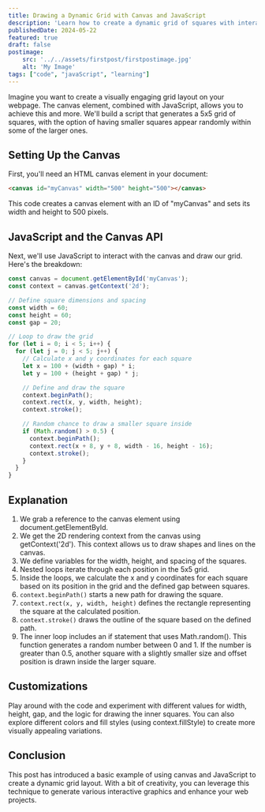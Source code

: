 ```yaml
---
title: Drawing a Dynamic Grid with Canvas and JavaScript
description: 'Learn how to create a dynamic grid of squares with interactive elements using HTML canvas and JavaScript. Explore customization options and unleash your creativity for engaging web graphics.'
publishedDate: 2024-05-22
featured: true
draft: false
postimage:
    src: '../../assets/firstpost/firstpostimage.jpg'
    alt: 'My Image'
tags: ["code", "javaScript", "learning"]
---
```


Imagine you want to create a visually engaging grid layout on your webpage. The canvas element, combined with JavaScript, allows you to achieve this and more. We'll build a script that generates a 5x5 grid of squares, with the option of having smaller squares appear randomly within some of the larger ones.

## Setting Up the Canvas
First, you'll need an HTML canvas element in your document:

```html
<canvas id="myCanvas" width="500" height="500"></canvas>
```
This code creates a canvas element with an ID of "myCanvas" and sets its width and height to 500 pixels.

## JavaScript and the Canvas API
Next, we'll use JavaScript to interact with the canvas and draw our grid. Here's the breakdown:

```javascript
const canvas = document.getElementById('myCanvas');
const context = canvas.getContext('2d');

// Define square dimensions and spacing
const width = 60;
const height = 60;
const gap = 20;

// Loop to draw the grid
for (let i = 0; i < 5; i++) {
  for (let j = 0; j < 5; j++) {
    // Calculate x and y coordinates for each square
    let x = 100 + (width + gap) * i;
    let y = 100 + (height + gap) * j;

    // Define and draw the square
    context.beginPath();
    context.rect(x, y, width, height);
    context.stroke();

    // Random chance to draw a smaller square inside
    if (Math.random() > 0.5) {
      context.beginPath();
      context.rect(x + 8, y + 8, width - 16, height - 16);
      context.stroke();
    }
  }
}
```
## Explanation
1. We grab a reference to the canvas element using document.getElementById.
2. We get the 2D rendering context from the canvas using getContext('2d'). This context allows us to draw shapes and lines on the canvas.
3. We define variables for the width, height, and spacing of the squares.
4. Nested loops iterate through each position in the 5x5 grid.
5. Inside the loops, we calculate the x and y coordinates for each square based on its position in the grid and the defined gap between squares.
6. `context.beginPath()` starts a new path for drawing the square.
7. `context.rect(x, y, width, height)` defines the rectangle representing the square at the calculated position.
8. `context.stroke()` draws the outline of the square based on the defined path.
9. The inner loop includes an if statement that uses Math.random(). This function generates a random number between 0 and 1. If the number is greater than 0.5, another square with a slightly smaller size and offset position is drawn inside the larger square.

## Customizations
Play around with the code and experiment with different values for width, height, gap, and the logic for drawing the inner squares. You can also explore different colors and fill styles (using context.fillStyle) to create more visually appealing variations.

## Conclusion
This post has introduced a basic example of using canvas and JavaScript to create a dynamic grid layout. With a bit of creativity, you can leverage this technique to generate various interactive graphics and enhance your web projects.


